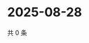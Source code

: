 # 2025-08-28

共 0 条

<!-- BEGIN ZHIHUQUESTIONS -->
<!-- 最后更新时间 Thu Aug 28 2025 11:30:10 GMT+0800 (China Standard Time) -->

<!-- END ZHIHUQUESTIONS -->

